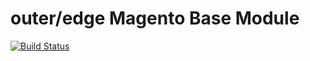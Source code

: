 outer/edge Magento Base Module
============================================


[![Build Status](https://travis-ci.org/outeredge/magento-base-module.svg?branch=master)](https://travis-ci.org/outeredge/magento-base-module)
